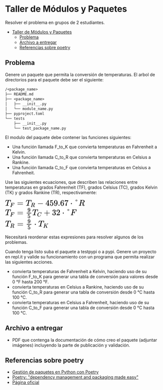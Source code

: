 # Taller de Módulos y Paquetes

Resolver el problema en grupos de 2 estudiantes.

- [Taller de Módulos y Paquetes](#taller-de-módulos-y-paquetes)
  - [Problema](#problema)
  - [Archivo a entregar](#archivo-a-entregar)
  - [Referencias sobre poetry](#referencias-sobre-poetry)

## Problema
Genere un paquete que permita la conversión de temperaturas. El arbol de directorios para el paquete debe ser el siguiente:

~~~
/<package_name>
├── README.md
├── <package_name>
│   ├── __init__.py
│   └── module_name.py 
├── pyproject.toml
└── tests
    ├── __init__.py
    └── test_package_name.py
~~~

El modulo del paquete debe contener las funciones siguientes:

- Una función llamada F_to_K que convierta temperaturas en Fahrenheit a Kelvin. 
- Una función llamada C_to_R que convierta temperaturas en Celsius a Rankine. 
- Una función llamada C_to_F que convierta temperaturas en Celsius a Fahrenheit. 

Use las siguientes ecuaciones, que describen las relaciones entre temperaturas en grados Fahrenheit (TF), grados Celsius (TC), grados Kelvin (TK) y grados Rankine (TR), respectivamente:

<!-- $T_{F} = T_{R} - 459.67 \cdot °R$ --> <img style="transform: translateY(0.1em); background: white;" src="..\svg\VbpqV48ec2.svg">
<br>
<!-- $T_{F} = \frac{9}{5} T_{C} + 32 \cdot °F$ --> <img style="transform: translateY(0.1em); background: white;" src="..\svg\20rUsuVv9n.svg">
<br>
<!-- $T_{R} = \frac{9}{5} \cdot T_{K}$ --> <img style="transform: translateY(0.1em); background: white;" src="..\svg\3ZDrWMIFf8.svg">



Necesitará reordenar estas expresiones para resolver algunos de los problemas.

Cuando tenga listo suba el paquete a testpypi o a pypi. Genere un proyecto en repl.it y valide su funcionamiento con un programa que permita realizar las siguientes acciones. 

- convierta temperaturas de Fahrenheit a Kelvin, haciendo uso de su función F_to_K para generar una tabla de conversión para valores desde 0 °F hasta 200 °F.
- convierta temperaturas en Celsius a Rankine, haciendo uso de su función C_to_R para generar una tabla de conversión desde 0 °C hasta 100 °C.
- convierta temperaturas en Celsius a Fahrenheit, haciendo uso de su función C_to_F para generar una tabla de conversión desde 0 °C hasta 100 °C.

## Archivo a entregar
- PDF que contenga la documentación de cómo creo el paquete (adjuntar imágenes) incluyendo la parte de publicación y validación.  

## Referencias sobre poetry
- [Gestión de paquetes en Python con Poetry](https://youtu.be/4g9zXWzCLX0)
- [Poetry: "dependency management and packaging made easy"](https://youtu.be/QX_Nhu1zhlg)
- [Página oficial](https://python-poetry.org/)
